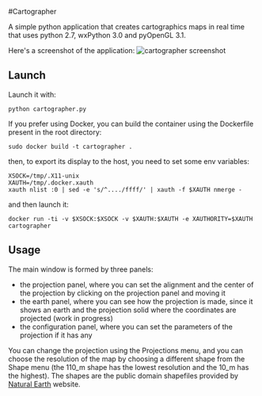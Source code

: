 #Cartographer

A simple python application that creates cartographics maps in real time that uses python 2.7, wxPython 3.0 and pyOpenGL 3.1.

Here's a screenshot of the application:
![cartographer screenshot](http://andreaiacono.github.io/img/cartographer.gif)

## Launch
Launch it with:
```
python cartographer.py
```

If you prefer using Docker, you can build the container using the Dockerfile present in the root directory:
```
sudo docker build -t cartographer .
```

then, to export its display to the host, you need to set some env variables:
```
XSOCK=/tmp/.X11-unix
XAUTH=/tmp/.docker.xauth
xauth nlist :0 | sed -e 's/^..../ffff/' | xauth -f $XAUTH nmerge -
```
  
and then launch it:
```
docker run -ti -v $XSOCK:$XSOCK -v $XAUTH:$XAUTH -e XAUTHORITY=$XAUTH cartographer
```

## Usage
The main window is formed by three panels: 

  * the projection panel, where you can set the alignment and the center of the projection by clicking on the projection panel and moving it 
  * the earth panel, where you can see how the projection is made, since it shows an earth and the projection solid where the coordinates are projected (work in progress)
  * the configuration panel, where you can set the parameters of the projection if it has any

You can change the projection using the Projections menu, and you can choose the resolution of the map by choosing a different shape from the Shape menu (the 110_m shape has the lowest resolution and the 10_m has the highest).
The shapes are the public domain shapefiles provided by [Natural Earth](http://www.naturalearthdata.com/) website.